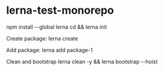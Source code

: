 # lerna-test-monorepo




npm install --global lerna
cd <proj folder> && lerna init

Create package:
lerna create <package name>

Add package:
lerna add package-1

Clean and bootstrap
 lerna clean -y && lerna bootstrap --hoist  